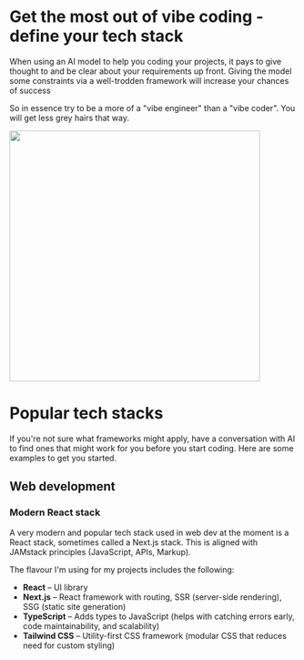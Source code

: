 # Get the most out of vibe coding - define your tech stack
When using an AI model to help you coding your projects, it pays to give thought to and be clear about your requirements up front. Giving the model some constraints via a well-trodden framework will increase your chances of success

So in essence try to be a more of a "vibe engineer" than a "vibe coder". You will get less grey hairs that way.

<img src="https://github.com/cgbarlow/pipeline/blob/main/vibe-engineering.png?raw=true" width="440"/>

# Popular tech stacks
If you're not sure what frameworks might apply, have a conversation with AI to find ones that might work for you before you start coding. Here are some examples to get you started.

## Web development
### Modern React stack
A very modern and popular tech stack used in web dev at the moment is a React stack, sometimes called a Next.js stack. This is aligned with JAMstack principles (JavaScript, APIs, Markup).

The flavour I'm using for my projects includes the following:

- **React** – UI library
- **Next.js** – React framework with routing, SSR (server-side rendering), SSG (static site generation)
- **TypeScript** – Adds types to JavaScript (helps with catching errors early, code maintainability, and scalability)
- **Tailwind CSS** – Utility-first CSS framework (modular CSS that reduces need for custom styling)
